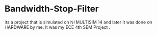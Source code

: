 # Bandwidth-Stop-Filter
Its a project that is simulated on NI MULTISIM 14 and later it was done on HARDWARE by me. It was my ECE 4th SEM Project .
